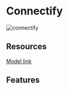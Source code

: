 # Connectify

![connectify](https://res.cloudinary.com/dqufodszt/image/upload/v1725093846/connectify/Logo_3_du0rui.png)

## Resources
[Model link](https://app.eraser.io/workspace/Q83VxSHVvWO5iekMPtFa)

## Features
